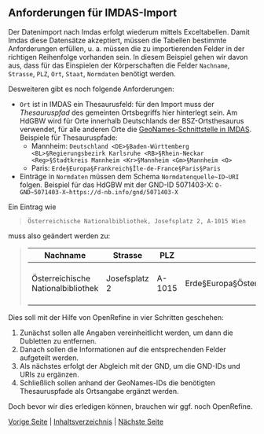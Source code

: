 ## Anforderungen für IMDAS-Import

Der Datenimport nach Imdas erfolgt wiederum mittels Exceltabellen.
Damit Imdas diese Datensätze akzeptiert, müssen die Tabellen bestimmte Anforderungen erfüllen, u. a. müssen die zu importierenden Felder in der richtigen Reihenfolge vorhanden sein.
In diesem Beispiel gehen wir davon aus, dass für das Einspielen der Körperschaften die Felder `Nachname`, `Strasse`, `PLZ`, `Ort`, `Staat`, `Normdaten` benötigt werden.

Desweiteren gibt es noch folgende Anforderungen:
- `Ort` ist in IMDAS ein Thesaurusfeld: für den Import muss der *Thesauruspfad* des gemeinten Ortsbegriffs hier hinterlegt sein. 
Am HdGBW wird für Orte innerhalb Deutschlands der BSZ-Ortsthesaurus verwendet, für alle anderen Orte die [GeoNames-Schnittstelle in IMDAS](https://abi-update.joanneum.at/dokumentation/imdas%20pro.html?GeoNamesSchnittstelle.html).
Beispiele für Thesauruspfade:
    - Mannheim: `Deutschland <DE>§Baden-Württemberg <BL>§Regierungsbezirk Karlsruhe <RB>§Rhein-Neckar <Reg>§Stadtkreis Mannheim <Kr>§Mannheim <Gm>§Mannheim <O>`
    - Paris: `Erde§Europa§Frankreich§Île-de-France§Paris§Paris`
- Einträge in `Normdaten` müssen dem Schema `Normdatenquelle~ID~URI` folgen. Beispiel für das HdGBW mit der GND-ID 5071403-X: `O-GND~5071403-X~https://d-nb.info/gnd/5071403-X`

Ein Eintrag wie 

> `Österreichische Nationalbibliothek, Josefsplatz 2, A-1015 Wien`

muss also geändert werden zu:

>| Nachname | Strasse | PLZ | Ort | Staat | Normdaten |
>| -------- | ------- | --- | --- | ----- | --------- |
>| Österreichische Nationalbibliothek | Josefsplatz 2 | A-1015 | Erde§Europa§Österreich§Wien§Wien§Wien | A | O-GND\~2020893-5\~https://d-nb.info/gnd/2020893-5 |

Dies soll mit der Hilfe von OpenRefine in vier Schritten geschehen:

1. Zunächst sollen alle Angaben vereinheitlicht werden, um dann die Dubletten zu entfernen.
2. Danach sollen die Informationen auf die entsprechenden Felder aufgeteilt werden.
3. Als nächstes erfolgt der Abgleich mit der GND, um die GND-IDs und URIs zu ergänzen.
4. Schließlich sollen anhand der GeoNames-IDs die benötigten Thesauruspfade als Ortsangabe ergänzt werden. 

Doch bevor wir dies erledigen können, brauchen wir ggf. noch OpenRefine.

[Vorige Seite](./2_Anwendungsbeispiel.md) | [Inhaltsverzeichnis](../README.md) | [Nächste Seite](./2_2_Installation.md)
